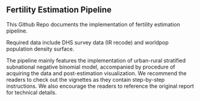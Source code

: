 ## Fertility Estimation Pipeline

This Github Repo documents the implementation of fertility estimation pipeline.

Required data include DHS survey data (IR recode) and worldpop population density surface.

The pipeline mainly features the implementation of urban-rural stratified subnational negative binomial model, accompanied by procedure of acquiring the data and post-estimation visualization. We recommend the readers to check out the vignettes as they contain step-by-step instructions. We also encourage the readers to reference the original report for technical details.  
